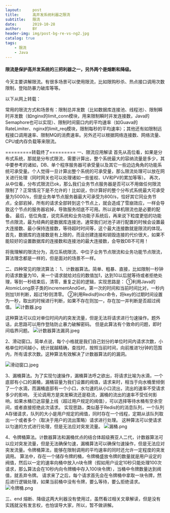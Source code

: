 ```yaml
---
layout:     post
title:      高并发系统利器之限流
subtitle:   限流
date:       2019-10-28
author:     BY
header-img: img/post-bg-re-vs-ng2.jpg
catalog: true
tags:
    - 限流
    - Java
---
```

#### 限流是保护高并发系统的三把利器之一，另外两个是熔断和降级。

今天主要讲解限流。有很多场景可以使用限流，比如限购秒杀、热点接口调用次数限制，登陆防暴力破库等等。

以下从网上转载：

常用的限流方式和场景有：限制总并发数（比如数据库连接池、线程池）、限制瞬时并发数（如nginx的limit_conn模块，用来限制瞬时并发连接数，Java的Semaphore也可以实现）、限制时间窗口内的平均速率（如Guava的RateLimiter、nginx的limit_req模块，限制每秒的平均速率）；其他还有如限制远程接口调用速率、限制MQ的消费速率。另外还可以根据网络连接数、网络流量、CPU或内存负载等来限流。

=========转载终了=========
一、限流应用解读
首先从高位看，如果是分布式系统，那就是分布式限流，需要计算出，整个系统最大的容纳流量是多少，其中要参考的诸如，DB、单个程序服务器可承受量以及其它一些边边角角的功能系统可承受量。个人觉得一旦计算出整个系统的可承受量，那么限流处理可以放在网关进行处理（同时网关也可以处理诸如一些鉴权、UV和PV的累加等等）。
再次，从中位看，分布式限流已ok，那么我们业务节点服务器是否可以不用做任何限流限制了？正常情况下是不允许的！比如说，你计算好的整个分布式系统最大可承受量为5000/s，但是业务单节点服务器最大可承受为800/s，恰好其它同业务节点，全部宕掉，所有的请求全部转到这个节点上，就会造成了雪崩效应，一样会导致这个节点的服务器宕掉，导致服务彻底不可用。所以说单机限流也是必要的配备。
最后，低位角度，说完系统和业务功能子系统后，再来说下粒度更低的功能节点限流，最为经典的是数据库连接池，通常我们对池子进行配置的时候会设置最大连接数、最小保持连接数，等待超时时间等，这个最大连接数就是限流的体现。首先，数据库的连接数是有上限的，而且创建连接和销毁连接的代价很大，如果不能较好的设置数据库的连接数和连接池的最大连接数，会导致DB不可用！

将我理解的限流分为，高位系统限流、中位子业务节点限流和业务功能节点限流，算法理念都是一样的，但是面对的场景不一样。

二、四种常见的限流算法：
1、计数器算法。简单、粗暴、直接，比如限制一秒钟的请求数量为10，来一个请求就给对应的数值加1，达到10以后就等待或者拒绝处理，等到一秒结束后，清零，重复之前的逻辑，实现思路是：
①利用Java的AtomicLong原子类的incrementAndGet，第一次的时间和当前时间比对，一秒内则加1并判断，超过1秒则清零。
②利用Redis的incr命令，将key的过期时间设置为一秒，取出的时候进行判断，如果不存在则加一，存在加一并判断是否超过阀值。
![计数器.jpg](https://upload-images.jianshu.io/upload_images/7190871-4ab554d620461ea0.jpg?imageMogr2/auto-orient/strip%7CimageView2/2/w/1240)

这种算法可以应对单位时间内的突发流量，但是无法将请求进行匀速操作。题外话，此思路可以用作登陆防止暴力破解密码。
但是此算法有个致命的问题，即时间临界问题。
![计数器算法漏洞.jpeg](https://upload-images.jianshu.io/upload_images/7190871-6d10794cab24208b.jpeg?imageMogr2/auto-orient/strip%7CimageView2/2/w/1240)

2、滑动窗口。简单点说，每个小格就是我们自己划分的单位时间内请求次数，小格单位时间越小，统计就越精确，查找时，按照当前时间，向前推进1分钟的范围内，所有请求次数。这种算法有效解决了计数器算法的的漏洞。

![滑动窗口.jpeg](https://upload-images.jianshu.io/upload_images/7190871-05703d2f4f73462e.jpeg?imageMogr2/auto-orient/strip%7CimageView2/2/w/1240)


3、漏桶算法。为了实现匀速操作，漏桶算法呼之欲出，将请求比喻为水滴，一个底部有小口的漏桶，漏桶容量为我们设置的阀值，请求来时，相当于向水桶里倾倒了一个水滴，而漏桶底部有一个小口，水匀速的从小口流出，流出的速率不受请求多少的影响，
无论调用方是突发瞬流还是稳流，漏桶的流出的速率不受任何影响，如果水桶已达容量上线（超过用户规定的阀值），可以选择等待水桶有空余空间，或者直接拒绝此次请求。
实现思路，类似基于Redis的的消息队列，一个队列A存储请求，队列的大小是用户规定的阀值，同时存在一个线程，定期从该队列取出一个或者多个（取决于用户的流出策略）请求进行处理。
这种算法可以使请求以匀速的方式进行处理，但是无法应对突发流量。
![漏桶.png](https://upload-images.jianshu.io/upload_images/7190871-652df721377d2748.png?imageMogr2/auto-orient/strip%7CimageView2/2/w/1240)

4、令牌桶算法。计数器算法和漏桶优点的结合体超级赛亚人二代，计数器算法可以应对突发流量，但是无法确保匀速，漏桶算法可以确保匀速操作，但是无法应对突发流量。令牌桶算法，能够在限制调用的平均速率的同时还允许一定程度的突发调用。
算法中，存在一个储存令牌的桶，令牌桶盛放令牌的数量就是用户设定的阀值，然后以一定的速率向桶中放入n块令牌（假如用户设定10秒只能处理100次请求，那么算法会在10秒内向令牌桶中存入100块令牌），当桶中令牌数量达到阀值，就丢弃令牌。
请求来了之后，每个请求首先会在令牌桶中拿取一块令牌，然后进行逻辑处理，如果当前桶中没有令牌，要么等待，要么拒绝请求。
![令牌桶.png](https://upload-images.jianshu.io/upload_images/7190871-9db0366a4e17d6ca.png?imageMogr2/auto-orient/strip%7CimageView2/2/w/1240)

三、end
熔断、降级这两大利器没有使用过，虽然看过相关文章解读，但是没有实践就没有发言权，也怕误导大家，所以，暂不做讲解。

